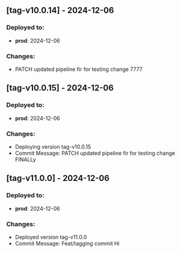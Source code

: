 
## [tag-v10.0.14] - 2024-12-06
### Deployed to:
- **prod**: 2024-12-06
### Changes:
- PATCH updated pipeline fir for testing change 7777


## [tag-v10.0.15] - 2024-12-06
### Deployed to:
- **prod**: 2024-12-06
### Changes:
- Deploying version tag-v10.0.15
- Commit Message: PATCH updated pipeline fir for testing change FINALLy 


## [tag-v11.0.0] - 2024-12-06
### Deployed to:
- **prod**: 2024-12-06
### Changes:
- Deployed version tag-v11.0.0
- Commit Message: Feat/tagging commit Hi

